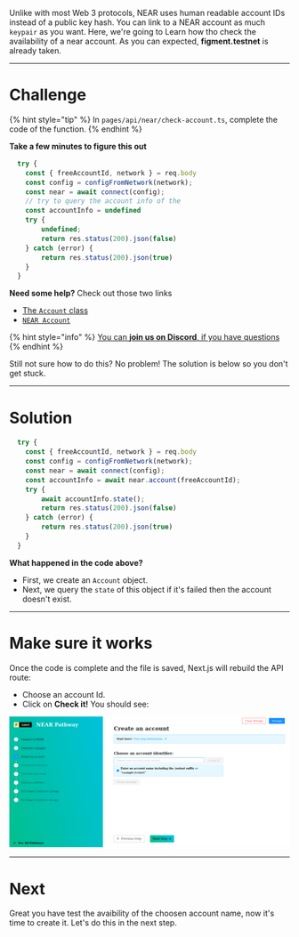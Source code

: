 Unlike with most Web 3 protocols, NEAR uses human readable account IDs instead of a public key hash. You can link to a NEAR account as much `keypair` as you want. Here, we're going to Learn how tho check the availability of a near account. As you can expected, **figment.testnet** is already taken.

------------------------

# Challenge

{% hint style="tip" %}
In `pages/api/near/check-account.ts`, complete the code of the function.
{% endhint %}

**Take a few minutes to figure this out**

```typescript
  try {
    const { freeAccountId, network } = req.body
    const config = configFromNetwork(network);
    const near = await connect(config);
    // try to query the account info of the 
    const accountInfo = undefined
    try {
        undefined;
        return res.status(200).json(false)
    } catch (error) {
        return res.status(200).json(true)
    }
  }
```

**Need some help?** Check out those two links
* [The `Account` class](https://near.github.io/near-api-js/classes/account.account-1.html)  
* [`NEAR Account`](https://docs.near.org/docs/concepts/account)

{% hint style="info" %}
[You can **join us on Discord**, if you have questions](https://discord.gg/fszyM7K)
{% endhint %}

Still not sure how to do this? No problem! The solution is below so you don't get stuck.

------------------------

# Solution

```typescript
  try {
    const { freeAccountId, network } = req.body
    const config = configFromNetwork(network);
    const near = await connect(config);
    const accountInfo = await near.account(freeAccountId);
    try {
        await accountInfo.state();
        return res.status(200).json(false)
    } catch (error) {
        return res.status(200).json(true)
    }
  }
```

**What happened in the code above?**
* First, we create an `Account` object.
* Next, we query the `state` of this object if it's failed then the account doesn't exist.

------------------------

# Make sure it works

Once the code is complete and the file is saved, Next.js will rebuild the API route: 
* Choose an account Id.
* Click on **Check it!** 
You should see:


![](../../../.gitbook/assets/pathways/near/near-check-account.gif)

-----------------------------

# Next

Great you have test the avaibility of the choosen account name, now it's time to create it. Let's do this in the next step.

